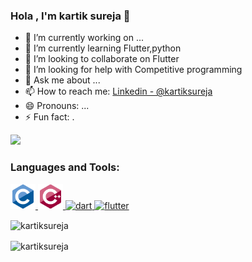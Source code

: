### Hola , I'm kartik sureja 👋

- 🔭 I’m currently working on ...
- 🌱 I’m currently learning Flutter,python
- 👯 I’m looking to collaborate on Flutter
- 🤔 I’m looking for help with Competitive programming 
- 💬 Ask me about ...
- 📫 How to reach me: [Linkedin - @kartiksureja](https://www.linkedin.com/in/kartik-punit-sureja-188314212/)
- 😄 Pronouns: ...
- ⚡ Fun fact: .

<img src="https://github-readme-stats.vercel.app/api?username=kartiksureja&&show_icons=true&title_color=ffffff&icon_color=bb2acf&text_color=daf7dc&bg_color=151515">


<h3 align="left">Languages and Tools:</h3>
<p align="left"> <a href="https://www.cprogramming.com/" target="_blank" rel="noreferrer"> <img src="https://raw.githubusercontent.com/devicons/devicon/master/icons/c/c-original.svg" alt="c" width="40" height="40"/> </a> <a href="https://www.w3schools.com/cpp/" target="_blank" rel="noreferrer"> <img src="https://raw.githubusercontent.com/devicons/devicon/master/icons/cplusplus/cplusplus-original.svg" alt="cplusplus" width="40" height="40"/> </a> <a href="https://dart.dev" target="_blank" rel="noreferrer"> <img src="https://www.vectorlogo.zone/logos/dartlang/dartlang-icon.svg" alt="dart" width="40" height="40"/> </a> <a href="https://flutter.dev" target="_blank" rel="noreferrer"> <img src="https://www.vectorlogo.zone/logos/flutterio/flutterio-icon.svg" alt="flutter" width="40" height="40"/> </a> </p>

<p><img align="center" src="https://github-readme-stats.vercel.app/api/top-langs?username=kartiksureja&show_icons=true&locale=en&layout=compact&bg_color=151515" alt="kartiksureja" /></p>

<p><img align="center" src="https://github-readme-streak-stats.herokuapp.com/?user=kartiksureja&bg_color=151515&text_color=daf7dc" alt="kartiksureja" /></p>
